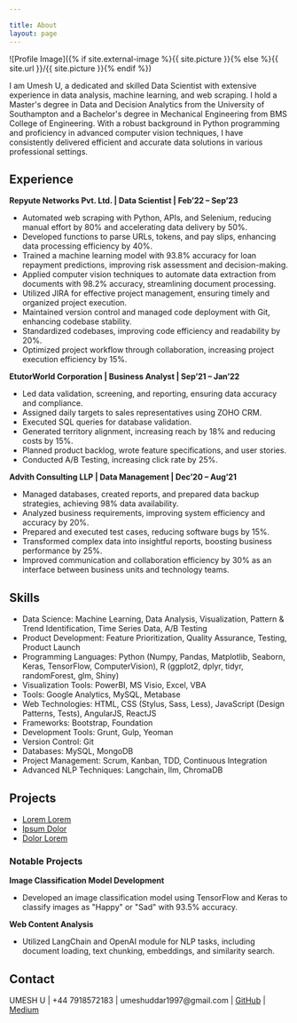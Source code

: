 ```yaml
---

title: About
layout: page
---
```


![Profile Image]({% if site.external-image %}{{ site.picture }}{% else %}{{ site.url }}/{{ site.picture }}{% endif %})

<p>I am Umesh U, a dedicated and skilled Data Scientist with extensive experience in data analysis, machine learning, and web scraping. I hold a Master's degree in Data and Decision Analytics from the University of Southampton and a Bachelor's degree in Mechanical Engineering from BMS College of Engineering. With a robust background in Python programming and proficiency in advanced computer vision techniques, I have consistently delivered efficient and accurate data solutions in various professional settings.</p>

<h2>Experience</h2>

<p><strong>Repyute Networks Pvt. Ltd. | Data Scientist | Feb’22 – Sep’23</strong></p>
<ul>
    <li>Automated web scraping with Python, APIs, and Selenium, reducing manual effort by 80% and accelerating data delivery by 50%.</li>
    <li>Developed functions to parse URLs, tokens, and pay slips, enhancing data processing efficiency by 40%.</li>
    <li>Trained a machine learning model with 93.8% accuracy for loan repayment predictions, improving risk assessment and decision-making.</li>
    <li>Applied computer vision techniques to automate data extraction from documents with 98.2% accuracy, streamlining document processing.</li>
    <li>Utilized JIRA for effective project management, ensuring timely and organized project execution.</li>
    <li>Maintained version control and managed code deployment with Git, enhancing codebase stability.</li>
    <li>Standardized codebases, improving code efficiency and readability by 20%.</li>
    <li>Optimized project workflow through collaboration, increasing project execution efficiency by 15%.</li>
</ul>

<p><strong>EtutorWorld Corporation | Business Analyst | Sep’21 – Jan’22</strong></p>
<ul>
    <li>Led data validation, screening, and reporting, ensuring data accuracy and compliance.</li>
    <li>Assigned daily targets to sales representatives using ZOHO CRM.</li>
    <li>Executed SQL queries for database validation.</li>
    <li>Generated territory alignment, increasing reach by 18% and reducing costs by 15%.</li>
    <li>Planned product backlog, wrote feature specifications, and user stories.</li>
    <li>Conducted A/B Testing, increasing click rate by 25%.</li>
</ul>

<p><strong>Advith Consulting LLP | Data Management | Dec’20 – Aug’21</strong></p>
<ul>
    <li>Managed databases, created reports, and prepared data backup strategies, achieving 98% data availability.</li>
    <li>Analyzed business requirements, improving system efficiency and accuracy by 20%.</li>
    <li>Prepared and executed test cases, reducing software bugs by 15%.</li>
    <li>Transformed complex data into insightful reports, boosting business performance by 25%.</li>
    <li>Improved communication and collaboration efficiency by 30% as an interface between business units and technology teams.</li>
</ul>

<h2>Skills</h2>

<ul class="skill-list">
    <li>Data Science: Machine Learning, Data Analysis, Visualization, Pattern & Trend Identification, Time Series Data, A/B Testing</li>
    <li>Product Development: Feature Prioritization, Quality Assurance, Testing, Product Launch</li>
    <li>Programming Languages: Python (Numpy, Pandas, Matplotlib, Seaborn, Keras, TensorFlow, ComputerVision), R (ggplot2, dplyr, tidyr, randomForest, glm, Shiny)</li>
    <li>Visualization Tools: PowerBI, MS Visio, Excel, VBA</li>
    <li>Tools: Google Analytics, MySQL, Metabase</li>
    <li>Web Technologies: HTML, CSS (Stylus, Sass, Less), JavaScript (Design Patterns, Tests), AngularJS, ReactJS</li>
    <li>Frameworks: Bootstrap, Foundation</li>
    <li>Development Tools: Grunt, Gulp, Yeoman</li>
    <li>Version Control: Git</li>
    <li>Databases: MySQL, MongoDB</li>
    <li>Project Management: Scrum, Kanban, TDD, Continuous Integration</li>
    <li>Advanced NLP Techniques: Langchain, llm, ChromaDB</li>
</ul>

<h2>Projects</h2>

<ul>
    <li><a href="https://github.com/">Lorem Lorem</a></li>
    <li><a href="https://github.com/">Ipsum Dolor</a></li>
    <li><a href="https://github.com/">Dolor Lorem</a></li>
</ul>

<h3>Notable Projects</h3>

<p><strong>Image Classification Model Development</strong></p>
<ul>
    <li>Developed an image classification model using TensorFlow and Keras to classify images as "Happy" or "Sad" with 93.5% accuracy.</li>
</ul>

<p><strong>Web Content Analysis</strong></p>
<ul>
    <li>Utilized LangChain and OpenAI module for NLP tasks, including document loading, text chunking, embeddings, and similarity search.</li>
</ul>

<h2>Contact</h2>

<p>UMESH U | +44 7918572183 | umeshuddar1997@gmail.com | <a href="https://github.com/umesh660">GitHub</a> | <a href="https://medium.com/@umeshuddar1997">Medium</a></p>

